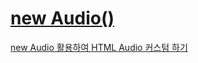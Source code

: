 # [new Audio()](https://developer.mozilla.org/en-US/docs/Web/API/HTMLAudioElement)


[new Audio 활용하여 HTML Audio 커스텀 하기](https://github.com/ppotatoG/TIL/blob/1c9eeac03a250e5d38b9f15c9df5485fdd2f488e/daily/220605/README.md)
